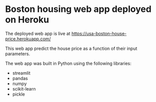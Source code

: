 # Boston housing web app deployed on Heroku

The deployed web app is live at https://usa-boston-house-price.herokuapp.com/

This web app predict the house price as a function of their input parameters.


The web app was built in Python using the following libraries:
* streamlit
* pandas
* numpy
* scikit-learn
* pickle
